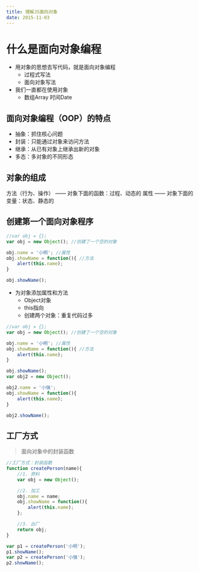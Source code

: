 ```yaml
---
title: 理解JS面向对象
date: 2015-11-03
---
```


# 什么是面向对象编程

- 用对象的思想去写代码，就是面向对象编程
    - 过程式写法
    - 面向对象写法
- 我们一直都在使用对象
    - 数组Array 时间Date

## 面向对象编程（OOP）的特点

- 抽象：抓住核心问题
- 封装：只能通过对象来访问方法
- 继承：从已有对象上继承出新的对象
- 多态：多对象的不同形态

## 对象的组成

方法（行为、操作） —— 对象下面的函数：过程、动态的
属性 —— 对象下面的变量：状态、静态的

## 创建第一个面向对象程序

```js
//var obj = {};
var obj = new Object(); //创建了一个空的对象

obj.name = '小明'; //属性
obj.showName = function(){ //方法
    alert(this.name);
}

obj.showName();
```

- 为对象添加属性和方法
    - Object对象
    - this指向
    - 创建两个对象：重复代码过多

```js
//var obj = {};
var obj = new Object(); //创建了一个空的对象

obj.name = '小明'; //属性
obj.showName = function(){ //方法
    alert(this.name);
}

obj.showName();
var obj2 = new Object();

obj2.name = '小强';
obj.showName = function(){
    alert(this.name);
}

obj2.showName();
```

## 工厂方式

> 面向对象中的封装函数

```js
//工厂方式：封装函数
function createPerson(name){
    //1. 原料
    var obj = new Object();

    //2. 加工
    obj.name = name;
    obj.showName = function(){
        alert(this.name);
    };

    //3. 出厂
    return obj;
}

var p1 = createPerson('小明');
p1.showName();
var p2 = createPerson('小强');
p2.showName();
```


